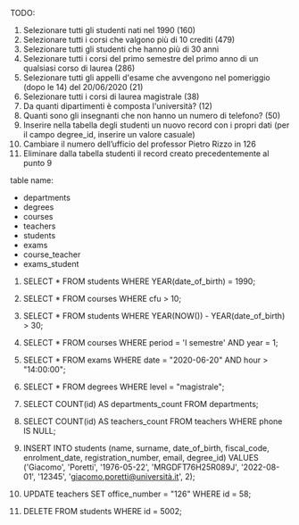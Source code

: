 TODO:

1. Selezionare tutti gli studenti nati nel 1990 (160)
2. Selezionare tutti i corsi che valgono più di 10 crediti (479)
3. Selezionare tutti gli studenti che hanno più di 30 anni
4. Selezionare tutti i corsi del primo semestre del primo anno di un qualsiasi corso di laurea (286)
5. Selezionare tutti gli appelli d'esame che avvengono nel pomeriggio (dopo le 14) del 20/06/2020 (21)
6. Selezionare tutti i corsi di laurea magistrale (38)
7. Da quanti dipartimenti è composta l'università? (12)
8. Quanti sono gli insegnanti che non hanno un numero di telefono? (50)
9. Inserire nella tabella degli studenti un nuovo record con i propri dati (per il campo degree_id, inserire un valore casuale)
10. Cambiare il numero dell’ufficio del professor Pietro Rizzo in 126
11. Eliminare dalla tabella studenti il record creato precedentemente al punto 9

table name:

- departments
- degrees
- courses
- teachers
- students
- exams
- course_teacher
- exams_student

1.  
    SELECT *
    FROM students
    WHERE YEAR(date_of_birth) = 1990;

2.  
    SELECT *
    FROM courses
    WHERE cfu > 10;

3.  
    SELECT *
    FROM students
    WHERE YEAR(NOW()) - YEAR(date_of_birth) > 30;

4.  
    SELECT *
    FROM courses
    WHERE period = 'I semestre' 
    AND year = 1;

5.  
    SELECT *
    FROM exams
    WHERE date = "2020-06-20" 
    AND hour > "14:00:00";

6.  
    SELECT *
    FROM degrees
    WHERE level = "magistrale";

7.  
    SELECT COUNT(id) AS departments_count
    FROM departments;

8.  
    SELECT COUNT(id) AS teachers_count
    FROM teachers
    WHERE phone IS NULL;


9.  
    INSERT INTO students 
    (name, surname, date_of_birth, fiscal_code, enrolment_date, registration_number, email, degree_id)
    VALUES 
    ('Giacomo', 'Poretti', '1976-05-22', 'MRGDFT76H25R089J', '2022-08-01', '12345', 'giacomo.poretti@università.it', 2);

10.  
    UPDATE teachers
    SET office_number = "126"
    WHERE id = 58;


11.  
    DELETE 
    FROM students
    WHERE id = 5002;

